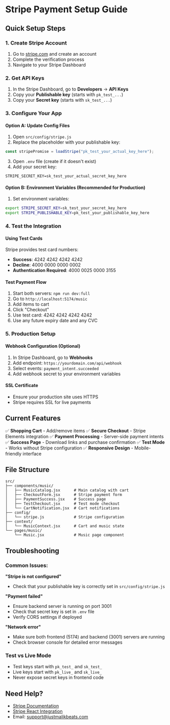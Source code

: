 # Stripe Payment Setup Guide

## Quick Setup Steps

### 1. Create Stripe Account

1. Go to [stripe.com](https://stripe.com) and create an account
2. Complete the verification process
3. Navigate to your Stripe Dashboard

### 2. Get API Keys

1. In the Stripe Dashboard, go to **Developers** → **API Keys**
2. Copy your **Publishable key** (starts with `pk_test_...`)
3. Copy your **Secret key** (starts with `sk_test_...`)

### 3. Configure Your App

#### Option A: Update Config Files

1. Open `src/config/stripe.js`
2. Replace the placeholder with your publishable key:

```javascript
const stripePromise = loadStripe("pk_test_your_actual_key_here");
```

3. Open `.env` file (create if it doesn't exist)
4. Add your secret key:

```env
STRIPE_SECRET_KEY=sk_test_your_actual_secret_key_here
```

#### Option B: Environment Variables (Recommended for Production)

1. Set environment variables:

```bash
export STRIPE_SECRET_KEY=sk_test_your_secret_key_here
export STRIPE_PUBLISHABLE_KEY=pk_test_your_publishable_key_here
```

### 4. Test the Integration

#### Using Test Cards

Stripe provides test card numbers:

- **Success**: 4242 4242 4242 4242
- **Decline**: 4000 0000 0000 0002
- **Authentication Required**: 4000 0025 0000 3155

#### Test Payment Flow

1. Start both servers: `npm run dev:full`
2. Go to `http://localhost:5174/music`
3. Add items to cart
4. Click "Checkout"
5. Use test card: 4242 4242 4242 4242
6. Use any future expiry date and any CVC

### 5. Production Setup

#### Webhook Configuration (Optional)

1. In Stripe Dashboard, go to **Webhooks**
2. Add endpoint: `https://yourdomain.com/api/webhook`
3. Select events: `payment_intent.succeeded`
4. Add webhook secret to your environment variables

#### SSL Certificate

- Ensure your production site uses HTTPS
- Stripe requires SSL for live payments

## Current Features

✅ **Shopping Cart** - Add/remove items
✅ **Secure Checkout** - Stripe Elements integration
✅ **Payment Processing** - Server-side payment intents
✅ **Success Page** - Download links and purchase confirmation
✅ **Test Mode** - Works without Stripe configuration
✅ **Responsive Design** - Mobile-friendly interface

## File Structure

```
src/
├── components/music/
│   ├── MusicCatalog.jsx      # Main catalog with cart
│   ├── CheckoutForm.jsx      # Stripe payment form
│   ├── PaymentSuccess.jsx    # Success page
│   ├── TestCheckout.jsx      # Test mode checkout
│   └── CartNotification.jsx  # Cart notifications
├── config/
│   └── stripe.js             # Stripe configuration
├── context/
│   └── MusicContext.jsx      # Cart and music state
└── pages/music/
    └── Music.jsx             # Music page component
```

## Troubleshooting

### Common Issues:

**"Stripe is not configured"**

- Check that your publishable key is correctly set in `src/config/stripe.js`

**"Payment failed"**

- Ensure backend server is running on port 3001
- Check that secret key is set in `.env` file
- Verify CORS settings if deployed

**"Network error"**

- Make sure both frontend (5174) and backend (3001) servers are running
- Check browser console for detailed error messages

### Test vs Live Mode

- Test keys start with `pk_test_` and `sk_test_`
- Live keys start with `pk_live_` and `sk_live_`
- Never expose secret keys in frontend code

## Need Help?

- [Stripe Documentation](https://stripe.com/docs)
- [Stripe React Integration](https://stripe.com/docs/stripe-js/react)
- Email: support@justmalikbeats.com
